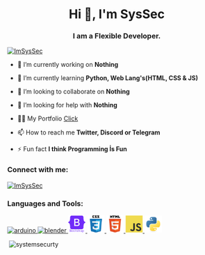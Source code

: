 <h1 align="center">Hi 👋, I'm SysSec</h1>
<h3 align="center">I am a Flexible Developer.</h3>

<p align="left"> <a href="https://twitter.com/ImSysSec" target="blank"><img src="https://img.shields.io/twitter/follow/imsyssec?logo=twitter&style=for-the-badge" alt="ImSysSec" /></a> </p>

- 🔭 I’m currently working on **Nothing**

- 🌱 I’m currently learning
**Python, Web Lang's(HTML, CSS & JS)**

- 👯 I’m looking to collaborate on **Nothing**

- 🤝 I’m looking for help with **Nothing**

- 👨‍💻 My Portfolio [Click](https://gun.lol/syssec)

- 📫 How to reach me **Twitter, Discord or Telegram**

- ⚡ Fun fact **I think Programming İs Fun**

<h3 align="left">Connect with me:</h3>
<p align="left">
<a href="https://twitter.com/ImSysSec" target="blank"><img align="center" src="https://raw.githubusercontent.com/rahuldkjain/github-profile-readme-generator/master/src/images/icons/Social/twitter.svg" alt="ImSysSec" height="30" width="40" /></a>
</p>

<h3 align="left">Languages and Tools:</h3>
<p align="left"> <a href="https://www.arduino.cc/" target="_blank" rel="noreferrer"> <img src="https://cdn.worldvectorlogo.com/logos/arduino-1.svg" alt="arduino" width="40" height="40"/> </a> <a href="https://www.blender.org/" target="_blank" rel="noreferrer"> <img src="https://download.blender.org/branding/community/blender_community_badge_white.svg" alt="blender" width="40" height="40"/> </a> <a href="https://getbootstrap.com" target="_blank" rel="noreferrer"> <img src="https://raw.githubusercontent.com/devicons/devicon/master/icons/bootstrap/bootstrap-plain-wordmark.svg" alt="bootstrap" width="40" height="40"/> </a> <a href="https://www.w3schools.com/css/" target="_blank" rel="noreferrer"> <img src="https://raw.githubusercontent.com/devicons/devicon/master/icons/css3/css3-original-wordmark.svg" alt="css3" width="40" height="40"/> </a> <a href="https://www.w3.org/html/" target="_blank" rel="noreferrer"> <img src="https://raw.githubusercontent.com/devicons/devicon/master/icons/html5/html5-original-wordmark.svg" alt="html5" width="40" height="40"/> </a> <a href="https://developer.mozilla.org/en-US/docs/Web/JavaScript" target="_blank" rel="noreferrer"> <img src="https://raw.githubusercontent.com/devicons/devicon/master/icons/javascript/javascript-original.svg" alt="javascript" width="40" height="40"/> </a> <a href="https://www.python.org" target="_blank" rel="noreferrer"> <img src="https://raw.githubusercontent.com/devicons/devicon/master/icons/python/python-original.svg" alt="python" width="40" height="40"/> </a> </p>

<p>&nbsp;<img align="center" src="https://github-readme-stats.vercel.app/api?username=systemsecurty&show_icons=true&theme=tokyonight&locale=en" alt="systemsecurty" /></p>

